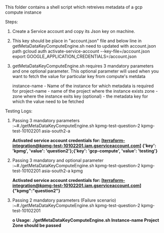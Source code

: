 This folder contains a shell script which retreives metadata of a gcp compute instance

Steps:

1. Create a Service account and copy its Json key on machine.
2. This key should be place in "account.json" file and below line in getMetaDataKeyComputeEngine.sh need to updated with account.json path
      gcloud auth activate-service-account --key-file=<path>/account.json
      export GOOGLE_APPLICATION_CREDENTIALS=<path>/account.json
4. getMetaDataKeyComputeEngine.sh requires 3 mandatory parameters and one optional parameter. This optional parameter will used when you want to fetch the value for particular key from compute's metdata

    instance-name  - Name of the instance for which metadata is required for
    project-name   - name of the project where the instance exists
    zone           - zone where the instance exits
    key (optional) - the metadata key for which the value need to be fetched
    
Testing Logs:
    
1. Passing 3 mandatory parameters
    :~#./getMetaDataKeyComputeEngine.sh kpmg-test-question-2 kpmg-test-10102201 asia-south2-a
      
      
      **Activated service account credentials for: [terraform-integration@kpmg-test-10102201.iam.gserviceaccount.com]
      {'key': 'kpmg', 'value': 'question2'};{'key': 'gcp-compute', 'value': 'testing'}**
    
2. Passing 3 mandatory and optional parameter
    :~#./getMetaDataKeyComputeEngine.sh kpmg-test-question-2 kpmg-test-10102201 asia-south2-a kpmg
      
      
      **Activated service account credentials for: [terraform-integration@kpmg-test-10102201.iam.gserviceaccount.com]
      {"kpmg":"question2"}**
    
3. Passing 2 mandatory parameters (Failure scenario)
    :~#./getMetaDataKeyComputeEngine.sh kpmg-test-question-2 kpmg-test-10102201
      
      
      **o Usage: ./getMetaDataKeyComputeEngine.sh Instance-name Project Zone should be passed**

